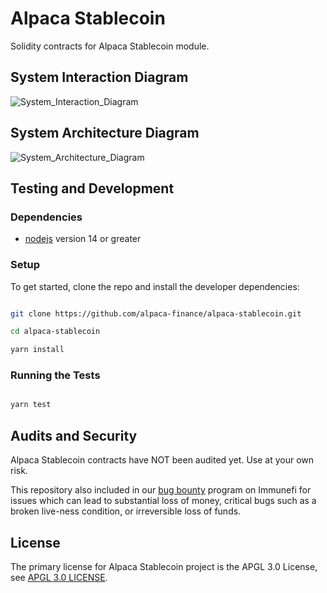 
# Alpaca Stablecoin

  

Solidity contracts for Alpaca Stablecoin module.

## System Interaction Diagram
![System_Interaction_Diagram](https://raw.githubusercontent.com/alpaca-finance/alpaca-stablecoin/chore/add-diagram-to-readme/docs/AlpacaUSD_SystemInteractionDiagram.png)

## System Architecture Diagram
![System_Architecture_Diagram](https://raw.githubusercontent.com/alpaca-finance/alpaca-stablecoin/chore/add-diagram-to-readme/docs/AlpacaUSD_System%20Architecture.png)

## Testing and Development

  

### Dependencies

  

-  [nodejs](https://nodejs.org/en/) version 14 or greater

  

### Setup

  

To get started, clone the repo and install the developer dependencies:

  

```bash

git clone https://github.com/alpaca-finance/alpaca-stablecoin.git

cd alpaca-stablecoin

yarn install

```

  

### Running the Tests

  

```bash

yarn test

```

  

## Audits and Security

  

Alpaca Stablecoin contracts have NOT been audited yet. Use at your own risk.

  

This repository also included in our [bug bounty](https://immunefi.com/bounty/alpacafinance/) program on Immunefi for issues which can lead to substantial loss of money, critical bugs such as a broken live-ness condition, or irreversible loss of funds.

  

## License

  

The primary license for Alpaca Stablecoin project is the APGL 3.0 License, see [APGL 3.0 LICENSE](LICENSE).
